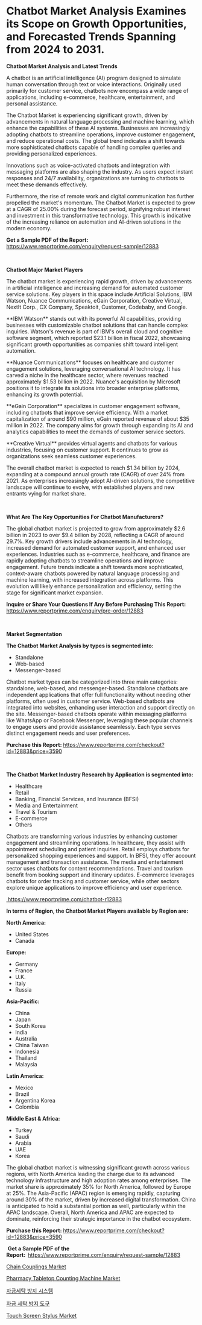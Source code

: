 <p><h1>Chatbot Market Analysis Examines its Scope on Growth Opportunities, and Forecasted Trends Spanning from 2024 to 2031.</h1></p><p><strong>Chatbot Market Analysis and Latest Trends</strong></p>
<p><p>A chatbot is an artificial intelligence (AI) program designed to simulate human conversation through text or voice interactions. Originally used primarily for customer service, chatbots now encompass a wide range of applications, including e-commerce, healthcare, entertainment, and personal assistance. </p><p>The Chatbot Market is experiencing significant growth, driven by advancements in natural language processing and machine learning, which enhance the capabilities of these AI systems. Businesses are increasingly adopting chatbots to streamline operations, improve customer engagement, and reduce operational costs. The global trend indicates a shift towards more sophisticated chatbots capable of handling complex queries and providing personalized experiences.</p><p>Innovations such as voice-activated chatbots and integration with messaging platforms are also shaping the industry. As users expect instant responses and 24/7 availability, organizations are turning to chatbots to meet these demands effectively. </p><p>Furthermore, the rise of remote work and digital communication has further propelled the market's momentum. The Chatbot Market is expected to grow at a CAGR of 25.00% during the forecast period, signifying robust interest and investment in this transformative technology. This growth is indicative of the increasing reliance on automation and AI-driven solutions in the modern economy.</p></p>
<p><strong>Get a Sample PDF of the Report:&nbsp;</strong> <a href="https://www.reportprime.com/enquiry/request-sample/12883">https://www.reportprime.com/enquiry/request-sample/12883</a></p>
<p>&nbsp;</p>
<p><strong>Chatbot Major Market Players</strong></p>
<p><p>The chatbot market is experiencing rapid growth, driven by advancements in artificial intelligence and increasing demand for automated customer service solutions. Key players in this space include Artificial Solutions, IBM Watson, Nuance Communications, eGain Corporation, Creative Virtual, NextIt Corp., CX Company, Speaktoit, Customer, Codebaby, and Google.</p><p>**IBM Watson** stands out with its powerful AI capabilities, providing businesses with customizable chatbot solutions that can handle complex inquiries. Watson's revenue is part of IBM's overall cloud and cognitive software segment, which reported $23.1 billion in fiscal 2022, showcasing significant growth opportunities as companies shift toward intelligent automation.</p><p>**Nuance Communications** focuses on healthcare and customer engagement solutions, leveraging conversational AI technology. It has carved a niche in the healthcare sector, where revenues reached approximately $1.53 billion in 2022. Nuance's acquisition by Microsoft positions it to integrate its solutions into broader enterprise platforms, enhancing its growth potential.</p><p>**eGain Corporation** specializes in customer engagement software, including chatbots that improve service efficiency. With a market capitalization of around $90 million, eGain reported revenue of about $35 million in 2022. The company aims for growth through expanding its AI and analytics capabilities to meet the demands of customer service sectors.</p><p>**Creative Virtual** provides virtual agents and chatbots for various industries, focusing on customer support. It continues to grow as organizations seek seamless customer experiences. </p><p>The overall chatbot market is expected to reach $1.34 billion by 2024, expanding at a compound annual growth rate (CAGR) of over 24% from 2021. As enterprises increasingly adopt AI-driven solutions, the competitive landscape will continue to evolve, with established players and new entrants vying for market share.</p></p>
<p>&nbsp;</p>
<p><strong>What Are The Key Opportunities For Chatbot Manufacturers?</strong></p>
<p><p>The global chatbot market is projected to grow from approximately $2.6 billion in 2023 to over $9.4 billion by 2028, reflecting a CAGR of around 29.7%. Key growth drivers include advancements in AI technology, increased demand for automated customer support, and enhanced user experiences. Industries such as e-commerce, healthcare, and finance are rapidly adopting chatbots to streamline operations and improve engagement. Future trends indicate a shift towards more sophisticated, context-aware chatbots powered by natural language processing and machine learning, with increased integration across platforms. This evolution will likely enhance personalization and efficiency, setting the stage for significant market expansion.</p></p>
<p><strong>Inquire or Share Your Questions If Any Before Purchasing This Report:</strong> <a href="https://www.reportprime.com/enquiry/pre-order/12883">https://www.reportprime.com/enquiry/pre-order/12883</a></p>
<p>&nbsp;</p>
<p><strong>Market Segmentation</strong></p>
<p><strong>The Chatbot Market Analysis by types is segmented into:</strong></p>
<p><ul><li>Standalone</li><li>Web-based</li><li>Messenger-based</li></ul></p>
<p><p>Chatbot market types can be categorized into three main categories: standalone, web-based, and messenger-based. Standalone chatbots are independent applications that offer full functionality without needing other platforms, often used in customer service. Web-based chatbots are integrated into websites, enhancing user interaction and support directly on the site. Messenger-based chatbots operate within messaging platforms like WhatsApp or Facebook Messenger, leveraging these popular channels to engage users and provide assistance seamlessly. Each type serves distinct engagement needs and user preferences.</p></p>
<p><strong>Purchase this Report:&nbsp;</strong><a href="https://www.reportprime.com/checkout?id=12883&price=3590">https://www.reportprime.com/checkout?id=12883&price=3590</a></p>
<p>&nbsp;</p>
<p><strong>The Chatbot Market Industry Research by Application is segmented into:</strong></p>
<p><ul><li>Healthcare</li><li>Retail</li><li>Banking, Financial Services, and Insurance (BFSI)</li><li>Media and Entertainment</li><li>Travel & Tourism</li><li>E-commerce</li><li>Others</li></ul></p>
<p><p>Chatbots are transforming various industries by enhancing customer engagement and streamlining operations. In healthcare, they assist with appointment scheduling and patient inquiries. Retail employs chatbots for personalized shopping experiences and support. In BFSI, they offer account management and transaction assistance. The media and entertainment sector uses chatbots for content recommendations. Travel and tourism benefit from booking support and itinerary updates. E-commerce leverages chatbots for order tracking and customer service, while other sectors explore unique applications to improve efficiency and user experience.</p></p>
<p><a href="https://www.reportprime.com/chatbot-r12883">&nbsp;https://www.reportprime.com/chatbot-r12883</a></p>
<p><strong>In terms of Region, the Chatbot Market Players available by Region are:</strong></p>
<p>
    <p> <strong> North America: </strong>
        <ul>
            <li>United States</li>
            <li>Canada</li>
        </ul>
        </p> 
    <p> <strong> Europe: </strong>
        <ul>
            <li>Germany</li>
            <li>France</li>
            <li>U.K.</li>
            <li>Italy</li>
            <li>Russia</li>
        </ul>
        </p> 
    <p> <strong> Asia-Pacific: </strong>
        <ul>
            <li>China</li>
            <li>Japan</li>
            <li>South Korea</li>
            <li>India</li>
            <li>Australia</li>
            <li>China Taiwan</li>
            <li>Indonesia</li>
            <li>Thailand</li>
            <li>Malaysia</li>
        </ul>
        </p> 
    <p> <strong> Latin America: </strong>
        <ul>
            <li>Mexico</li>
            <li>Brazil</li>
            <li>Argentina Korea</li>
            <li>Colombia</li>
        </ul>
        </p> 
    <p> <strong> Middle East & Africa: </strong>
        <ul>
            <li>Turkey</li>
            <li>Saudi</li>
            <li>Arabia</li>
            <li>UAE</li>
            <li>Korea</li>
        </ul>
    </p>
    </p>
<p><p>The global chatbot market is witnessing significant growth across various regions, with North America leading the charge due to its advanced technology infrastructure and high adoption rates among enterprises. The market share is approximately 35% for North America, followed by Europe at 25%. The Asia-Pacific (APAC) region is emerging rapidly, capturing around 30% of the market, driven by increased digital transformation. China is anticipated to hold a substantial portion as well, particularly within the APAC landscape. Overall, North America and APAC are expected to dominate, reinforcing their strategic importance in the chatbot ecosystem.</p></p>
<p><strong>Purchase this Report: </strong><a href="https://www.reportprime.com/checkout?id=12883&price=3590">https://www.reportprime.com/checkout?id=12883&price=3590</a></p>
<p>&nbsp;<strong>Get a Sample PDF of the Report:&nbsp;&nbsp;</strong><a href="https://www.reportprime.com/enquiry/request-sample/12883">https://www.reportprime.com/enquiry/request-sample/12883</a></p>
<p><strong></strong></p>
<p><p><a href="https://github.com/RuthLucas64/Market-Research-Report-List-1/blob/main/chain-couplings-market.md">Chain Couplings Market</a></p><p><a href="https://issuu.com/reportprime-2/docs/pharmacy-tabletop-counting-machine-_231b35b1f8b364">Pharmacy Tabletop Counting Machine Market</a></p><p><a href="https://medium.com/@manvir.kharay/%EC%9E%90%EA%B8%88%EC%84%B8%ED%83%81-%EB%B0%A9%EC%A7%80-%EC%8B%9C%EC%8A%A4%ED%85%9C-%EC%8B%9C%EC%9E%A5-%EA%B7%9C%EB%AA%A8-%EC%8B%9C%EC%9E%A5-%EC%84%B8%EB%B6%84%ED%99%94-%EC%8B%9C%EC%9E%A5-%EB%8F%99%ED%96%A5-%EB%B0%8F-2031%EB%85%84%EA%B9%8C%EC%A7%80%EC%9D%98-%EC%84%B1%EC%9E%A5-%EB%B6%84%EC%84%9D-%EC%98%88%EC%B8%A1-37374dded5c5">자금세탁 방지 시스템</a></p><p><a href="https://medium.com/@manvir.kharay/%EC%9E%90%EA%B8%88-%EC%84%B8%ED%83%81-%EB%B0%A9%EC%A7%80-%EB%8F%84%EA%B5%AC-%EC%8B%9C%EC%9E%A5-%EC%82%B0%EC%97%85-%ED%99%98%EA%B2%BD-%EC%84%B1%EC%9E%A5-%EA%B2%BD%EB%A1%9C-%EB%B0%8F-%EA%B8%80%EB%A1%9C%EB%B2%8C-%EC%8B%9C%EC%9E%A5-9fc1d350d4ae">자금 세탁 방지 도구</a></p><p><a href="https://medium.com/@stevenlane654/global-touch-screen-stylus-market-sector-2024-2031-market-metrics-and-market-strategic-insights-c13cf5e97ecb">Touch Screen Stylus Market</a></p></p>